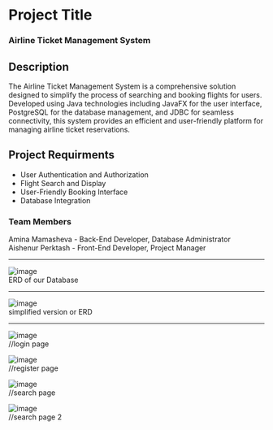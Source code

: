 # Project Title
### Airline Ticket Management System

## Description
The Airline Ticket Management System is a comprehensive solution designed to simplify the process of searching and booking flights for users. Developed using Java technologies including JavaFX for the user interface, PostgreSQL for the database management, and JDBC for seamless connectivity, this system provides an efficient and user-friendly platform for managing airline ticket reservations.


## Project Requirments
* User Authentication and Authorization
* Flight Search and Display
* User-Friendly Booking Interface
* Database Integration

### Team Members
Amina Mamasheva - Back-End Developer, Database Administrator <br> Aishenur Perktash - Front-End Developer, Project Manager


----

![image](https://github.com/aminaflox/Airline-ticket-management-system/assets/98947733/fe62bf08-b0d6-479d-bdff-637a2cb3c3e8) <br> ERD of our Database

----
![image](https://github.com/aminaflox/Airline-ticket-management-system/assets/98947733/77f12809-caad-44ee-8f29-edea136e73f3)  <br> simplified version or ERD


----
![image](https://github.com/aminaflox/Airline-ticket-management-system/assets/98947733/5286fb6f-1020-4912-bbfa-8d9322156c82) <br>//login page 


![image](https://github.com/aminaflox/Airline-ticket-management-system/assets/98947733/2b172c49-5d3c-4d63-b90a-e48ad5323a84) <br>//register page


![image](https://github.com/aminaflox/Airline-ticket-management-system/assets/98947733/a5728364-d1eb-4902-a8ac-1050eaea5527) <br>//search page 
<br>

![image](https://github.com/aminaflox/Airline-ticket-management-system/assets/98947733/e58b1a59-eeed-4e7f-a7b1-a0ba571e849d) <br>//search page 2 

